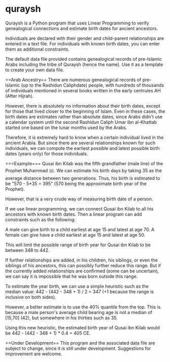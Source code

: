 # quraysh
Quraysh is a Python program that uses Linear Programming to verify genealogical connections and estimate birth dates for ancient ancestors.

Individuals are declared with their gender and child-parent relationships are entered in a text file. For individuals with known birth dates, you can enter them as additional constraints.

The default data file provided contains genealogical records of pre-Islamic Arabs including the tribe of Quraysh (hence the name). Use it as a template to create your own data file.

==Arab Ancestry==
There are numerous genealogical records of pre-Islamic (up to the Rashidun Caliphdate) people, with hundreds of thousands of individuals mentioned in several books written in the early centruies AH (After Hijrah).

However, there is absolutely no information about their birth dates, except for those that lived closer to the beginning of Islam. Even in these cases, the birth dates are estimates rather than absolute dates, since Arabs didn't use a calendar system until the second Rashidun Caliph Umar ibn al-Khattab started one based on the lunar months used by the Arabs.

Therefore, it is extremely hard to know when a certain individual lived in the ancient Arabia. But since there are several relationships known for such individuals, we can compute the earliest possible and latest possible birth dates (years only) for those individuals.

===Example===
Qusai ibn Kilab was the fifth grandfather (male line) of the Prophet Muhammad ﷺ. We can estimate his birth days by taking 35 as the average distance between two generations.
Thus, his birth is estimated to be "570 - 5*35 = 395" (570 being the approximate birth year of the Prophet).

However, that is a very crude way of measuring birth date of a person.

If we use linear programming, we can connect Qusai ibn Kilab to all his ancestors with known birth dates. Then a linear program can add constraints such as the following:

A male can give birth to a child earliest at age 15 and latest at age 70.
A female can give have a child earliest at age 15 and latest at age 50.

This will limit the possible range of birth year for Qusai ibn Kilab to be between 348 to 442.

If further relationships are added, in his children, his siblings, or even the siblings of his ancestors, this can possibly further reduce this range. But if the currently added relationships are confirmed (some can be uncertain), we can say it is impossible that he was born outside this range.

To estimate the year birth, we can use a simple heuristic such as the median value: 442 - (442 - 348 + 1) / 2 = 347 (+1 because the range is inclusive on both sides).

However, a better estimate is to use the 40% quantile from the top. This is because a male person's average child bearing age is not a median of [15,70] (42), but somewhere in his thirties such as 35.

Using this new heuristic, the estimated birth year of Qusai ibn Kilab would be 442 - (442 - 348 + 1) * 0.4 = 405 CE.

==Under Development==
This program and the associated data file are subject to change, since it is still under development. Suggestions for improvement are welcome.
